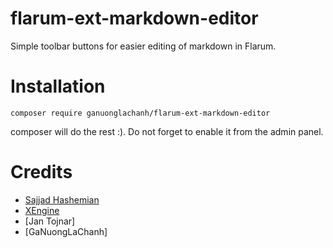 # flarum-ext-markdown-editor

Simple toolbar buttons for easier editing of markdown in Flarum.

# Installation

    composer require ganuonglachanh/flarum-ext-markdown-editor

composer will do the rest :). Do not forget to enable it from the admin panel.

# Credits
* [Sajjad Hashemian](https://github.com/sijad/)
* [XEngine](https://github.com/XEngine)
* [Jan Tojnar]
* [GaNuongLaChanh]
